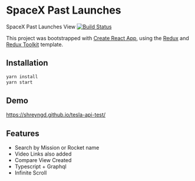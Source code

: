 # SpaceX Past Launches

SpaceX Past Launches View [![Build Status](https://app.travis-ci.com/shreyngd/tesla-api-test.svg?branch=master)](https://app.travis-ci.com/shreyngd/tesla-api-test)

This project was bootstrapped with [Create React App](https://github.com/facebook/create-react-app), using the [Redux](https://redux.js.org/) and [Redux Toolkit](https://redux-toolkit.js.org/) template.

## Installation

```bash
yarn install
yarn start
```

## Demo

https://shreyngd.github.io/tesla-api-test/

## Features

-   Search by Mission or Rocket name
-   Video Links also added
-   Compare View Created
-   Typescript + Graphql
-   Infinite Scroll
